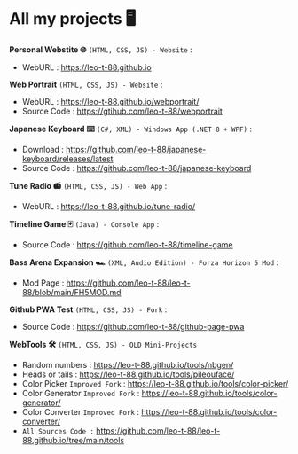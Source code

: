# All my projects 🖥️

**Personal Webstite 🌐** ``(HTML, CSS, JS) - Website`` :
- WebURL : https://leo-t-88.github.io

**Web Portrait** ``(HTML, CSS, JS) - Website`` :
- WebURL : https://leo-t-88.github.io/webportrait/
- Source Code : https://gtihub.com/leo-t-88/webportrait

**Japanese Keyboard ⌨️** ``(C#, XML) - Windows App (.NET 8 + WPF)`` :
- Download : https://github.com/leo-t-88/japanese-keyboard/releases/latest
- Source Code : https://github.com/leo-t-88/japanese-keyboard

**Tune Radio 📻** ``(HTML, CSS, JS) - Web App`` :
- WebURL : https://leo-t-88.github.io/tune-radio/

**Timeline Game 🃏** ``(Java) - Console App`` :
- Source Code : https://github.com/leo-t-88/timeline-game

**Bass Arena Expansion 🏎️** ``(XML, Audio Edition) - Forza Horizon 5 Mod`` :
- Mod Page : https://github.com/leo-t-88/leo-t-88/blob/main/FH5MOD.md

**Github PWA Test** ``(HTML, CSS, JS) - Fork`` :
- Source Code : https://github.com/leo-t-88/github-page-pwa

**WebTools 🛠️** ``(HTML, CSS, JS) - OLD Mini-Projects``
- Random numbers : https://leo-t-88.github.io/tools/nbgen/
- Heads or tails : https://leo-t-88.github.io/tools/pileouface/
-  Color Picker ``Improved Fork`` : https://leo-t-88.github.io/tools/color-picker/
-  Color Generator ``Improved Fork`` : https://leo-t-88.github.io/tools/color-generator/
- Color Converter ``Improved Fork`` : https://leo-t-88.github.io/tools/color-converter/
- ``All Sources Code :`` https://github.com/leo-t-88/leo-t-88.github.io/tree/main/tools
